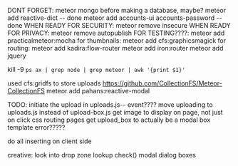 DONT FORGET:
meteor mongo before making a database, maybe?
meteor add reactive-dict -- done
meteor add accounts-ui accounts-password -- done
WHEN READY FOR SECURITY: meteor remove insecure
WHEN READY FOR PRIVACY:  meteor remove autopublish
FOR TESTING????: meteor add practicalmeteor:mocha
for thumbnails: meteor add cfs:graphicsmagick
for routing: meteor add kadira:flow-router
meteor add iron:router
meteor add jquery

kill -9 `ps ax | grep node | grep meteor | awk '{print $1}'`


used cfs:gridfs to store uploads https://github.com/CollectionFS/Meteor-CollectionFS
meteor add pahans:reactive-modal

TODO:
initiate the upload in uploads.js-- event????
move uploading to uploads.js instead of upload-box.js
get image to display on page, not just on click
css
routing pages
get upload_box to actually be a modal box
template error?????


do all inserting on client side



creative:
look into drop zone
lookup check()
modal dialog boxes